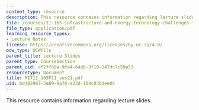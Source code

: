 ```yaml
---
content_type: resource
description: This resource contains information regarding lecture slides.
file: /courses/11-165-infrastructure-and-energy-technology-challenges-fall-2011/bd4829873e890a76e23d104c03bdee04_MIT11_165F11_ses21.pdf
file_type: application/pdf
learning_resource_types:
- Lecture Notes
license: https://creativecommons.org/licenses/by-nc-sa/4.0/
ocw_type: OCWFile
parent_title: Lecture Slides
parent_type: CourseSection
parent_uid: df2ffb9a-9fe4-64d6-3f10-147dc7c59a53
resourcetype: Document
title: MIT11_165F11_ses21.pdf
uid: bd482987-3e89-0a76-e23d-104c03bdee04
---
```

This resource contains information regarding lecture slides.